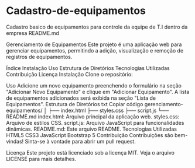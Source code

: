 # Cadastro-de-equipamentos
Cadastro basico  de equipamentos para controle da equipe de T.I dentro da empresa
README.md

Gerenciamento de Equipamentos
Este projeto é uma aplicação web para gerenciar equipamentos, permitindo a adição, visualização e remoção de registros de equipamentos.

Índice
Instalação
Uso
Estrutura de Diretórios
Tecnologias Utilizadas
Contribuição
Licença
Instalação
Clone o repositório:

Uso
Adicione um novo equipamento preenchendo o formulário na seção "Adicionar Novo Equipamento" e clique em "Adicionar Equipamento".
A lista de equipamentos adicionados será exibida na seção "Lista de Equipamentos".
Estrutura de Diretórios
txt
Copiar código
gerenciamento-equipamentos/
│
├── index.html
├── styles.css
├── script.js
└── README.md
index.html: Arquivo principal da aplicação web.
styles.css: Arquivo de estilos CSS.
script.js: Arquivo JavaScript para funcionalidades dinâmicas.
README.md: Este arquivo README.
Tecnologias Utilizadas
HTML5
CSS3
JavaScript
Bootstrap 5
Contribuição
Contribuições são bem-vindas! Sinta-se à vontade para abrir um pull request.

Licença
Este projeto está licenciado sob a licença MIT. Veja o arquivo LICENSE para mais detalhes.
